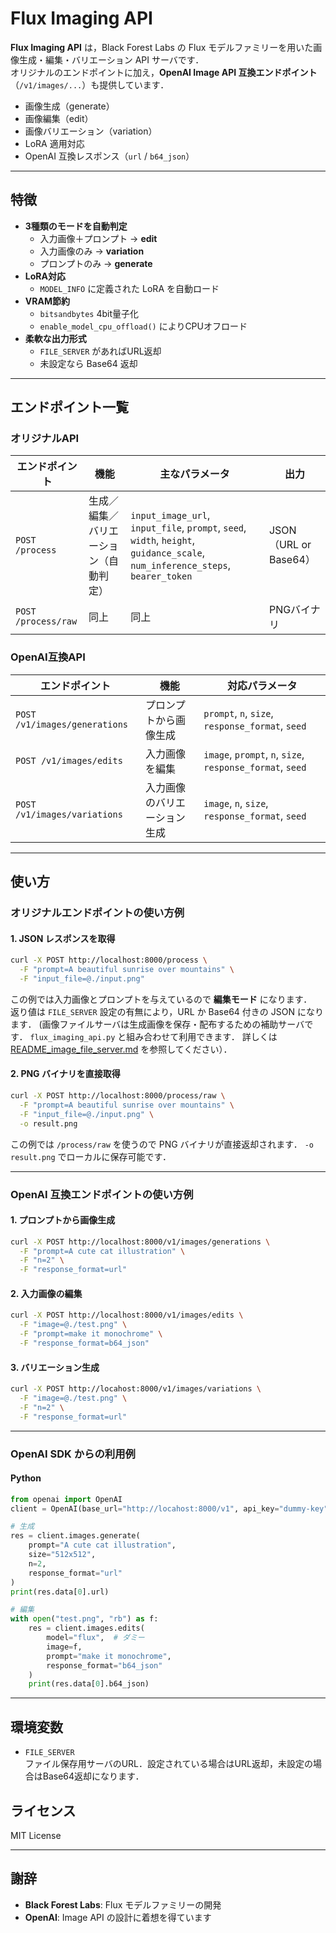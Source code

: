 # Flux Imaging API

**Flux Imaging API** は，Black Forest Labs の Flux モデルファミリーを用いた画像生成・編集・バリエーション API サーバです．  
オリジナルのエンドポイントに加え，**OpenAI Image API 互換エンドポイント**（`/v1/images/...`）も提供しています．  

- 画像生成（generate）  
- 画像編集（edit）  
- 画像バリエーション（variation）  
- LoRA 適用対応  
- OpenAI 互換レスポンス（`url` / `b64_json`）  

---

## 特徴

- **3種類のモードを自動判定**  
  - 入力画像＋プロンプト → **edit**  
  - 入力画像のみ → **variation**  
  - プロンプトのみ → **generate**  
- **LoRA対応**  
  - `MODEL_INFO` に定義された LoRA を自動ロード  
- **VRAM節約**  
  - `bitsandbytes` 4bit量子化  
  - `enable_model_cpu_offload()` によりCPUオフロード  
- **柔軟な出力形式**  
  - `FILE_SERVER` があればURL返却  
  - 未設定なら Base64 返却  

---

## エンドポイント一覧

### オリジナルAPI
| エンドポイント | 機能 | 主なパラメータ | 出力 |
|----------------|------|----------------|------|
| `POST /process` | 生成／編集／バリエーション（自動判定） | `input_image_url`, `input_file`, `prompt`, `seed`, `width`, `height`, `guidance_scale`, `num_inference_steps`, `bearer_token` | JSON（URL or Base64） |
| `POST /process/raw` | 同上 | 同上 | PNGバイナリ |


### OpenAI互換API
| エンドポイント | 機能 | 対応パラメータ |
|----------------|------|----------------|
| `POST /v1/images/generations` | プロンプトから画像生成 | `prompt`, `n`, `size`, `response_format`, `seed` |
| `POST /v1/images/edits` | 入力画像を編集 | `image`, `prompt`, `n`, `size`, `response_format`, `seed` |
| `POST /v1/images/variations` | 入力画像のバリエーション生成 | `image`, `n`, `size`, `response_format`, `seed` |

---

## 使い方

### オリジナルエンドポイントの使い方例

#### 1. JSON レスポンスを取得
```bash
curl -X POST http://localhost:8000/process \
  -F "prompt=A beautiful sunrise over mountains" \
  -F "input_file=@./input.png"
```
この例では入力画像とプロンプトを与えているので **編集モード** になります．  
返り値は `FILE_SERVER` 設定の有無により，URL か Base64 付きの JSON になります．
(画像ファイルサーバは生成画像を保存・配布するための補助サーバです． 
`flux_imaging_api.py` と組み合わせて利用できます．  詳しくは [README_image_file_server.md](README_image_file_server.md) を参照してください）．


#### 2. PNG バイナリを直接取得
```bash
curl -X POST http://localhost:8000/process/raw \
  -F "prompt=A beautiful sunrise over mountains" \
  -F "input_file=@./input.png" \
  -o result.png
```
この例では `/process/raw` を使うので PNG バイナリが直接返却されます． `-o result.png` でローカルに保存可能です．

---

### OpenAI 互換エンドポイントの使い方例

#### 1. プロンプトから画像生成
```bash
curl -X POST http://localhost:8000/v1/images/generations \
  -F "prompt=A cute cat illustration" \
  -F "n=2" \
  -F "response_format=url"
```

#### 2. 入力画像の編集
```bash
curl -X POST http://localhost:8000/v1/images/edits \
  -F "image=@./test.png" \
  -F "prompt=make it monochrome" \
  -F "response_format=b64_json"
```

#### 3. バリエーション生成
```bash
curl -X POST http://locahost:8000/v1/images/variations \
  -F "image=@./test.png" \
  -F "n=2" \
  -F "response_format=url"
```

---

### OpenAI SDK からの利用例

#### Python
```python
from openai import OpenAI
client = OpenAI(base_url="http://locahost:8000/v1", api_key="dummy-key")

# 生成
res = client.images.generate(
    prompt="A cute cat illustration",
    size="512x512",
    n=2,
    response_format="url"
)
print(res.data[0].url)

# 編集
with open("test.png", "rb") as f:
    res = client.images.edits(
        model="flux",  # ダミー
        image=f,
        prompt="make it monochrome",
        response_format="b64_json"
    )
    print(res.data[0].b64_json)
```

---

## 環境変数

- `FILE_SERVER`  
  ファイル保存用サーバのURL．設定されている場合はURL返却，未設定の場合はBase64返却になります．  


## ライセンス

MIT License  

---

## 謝辞

- **Black Forest Labs**: Flux モデルファミリーの開発  
- **OpenAI**: Image API の設計に着想を得ています  
